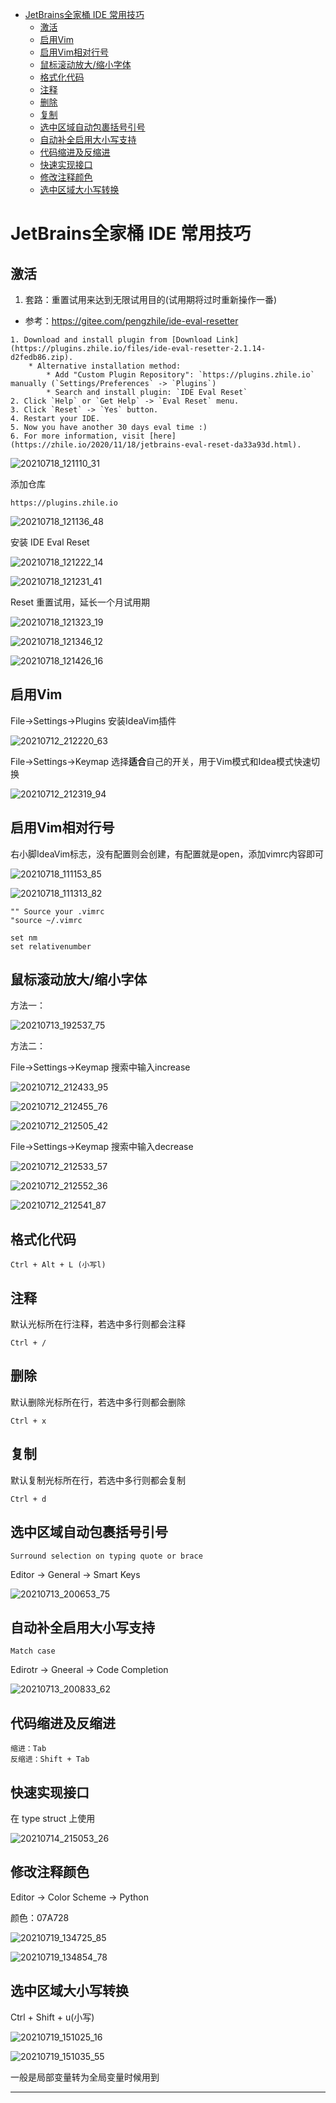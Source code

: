 <!-- MDTOC maxdepth:6 firsth1:1 numbering:0 flatten:0 bullets:1 updateOnSave:1 -->

- [JetBrains全家桶 IDE 常用技巧](#jetbrains全家桶-ide-常用技巧)   
   - [激活](#激活)   
   - [启用Vim](#启用vim)   
   - [启用Vim相对行号](#启用vim相对行号)   
   - [鼠标滚动放大/缩小字体](#鼠标滚动放大缩小字体)   
   - [格式化代码](#格式化代码)   
   - [注释](#注释)   
   - [删除](#删除)   
   - [复制](#复制)   
   - [选中区域自动包裹括号引号](#选中区域自动包裹括号引号)   
   - [自动补全启用大小写支持](#自动补全启用大小写支持)   
   - [代码缩进及反缩进](#代码缩进及反缩进)   
   - [快速实现接口](#快速实现接口)   
   - [修改注释颜色](#修改注释颜色)   
   - [选中区域大小写转换](#选中区域大小写转换)   

<!-- /MDTOC -->
# JetBrains全家桶 IDE 常用技巧

## 激活

1. 套路：重置试用来达到无限试用目的(试用期将过时重新操作一番)

* 参考：<https://gitee.com/pengzhile/ide-eval-resetter>

```
1. Download and install plugin from [Download Link](https://plugins.zhile.io/files/ide-eval-resetter-2.1.14-d2fedb86.zip).
    * Alternative installation method:
        * Add "Custom Plugin Repository": `https://plugins.zhile.io` manually (`Settings/Preferences` -> `Plugins`)
        * Search and install plugin: `IDE Eval Reset`
2. Click `Help` or `Get Help` -> `Eval Reset` menu.
3. Click `Reset` -> `Yes` button.
4. Restart your IDE.
5. Now you have another 30 days eval time :)
6. For more information, visit [here](https://zhile.io/2020/11/18/jetbrains-eval-reset-da33a93d.html).
```


![20210718_121110_31](image/20210718_121110_31.png)

添加仓库


```
https://plugins.zhile.io
```

![20210718_121136_48](image/20210718_121136_48.png)

安装 IDE Eval Reset

![20210718_121222_14](image/20210718_121222_14.png)

![20210718_121231_41](image/20210718_121231_41.png)

Reset 重置试用，延长一个月试用期

![20210718_121323_19](image/20210718_121323_19.png)

![20210718_121346_12](image/20210718_121346_12.png)


![20210718_121426_16](image/20210718_121426_16.png)

## 启用Vim

File->Settings->Plugins 安装IdeaVim插件

![20210712_212220_63](image/20210712_212220_63.png)

File->Settings->Keymap 选择**适合**自己的开关，用于Vim模式和Idea模式快速切换


![20210712_212319_94](image/20210712_212319_94.png)

## 启用Vim相对行号

右小脚IdeaVim标志，没有配置则会创建，有配置就是open，添加vimrc内容即可

![20210718_111153_85](image/20210718_111153_85.png)

![20210718_111313_82](image/20210718_111313_82.png)


```
"" Source your .vimrc
"source ~/.vimrc

set nm
set relativenumber
```


## 鼠标滚动放大/缩小字体

方法一：

![20210713_192537_75](image/20210713_192537_75.png)

方法二：

File->Settings->Keymap 搜索中输入increase

![20210712_212433_95](image/20210712_212433_95.png)

![20210712_212455_76](image/20210712_212455_76.png)

![20210712_212505_42](image/20210712_212505_42.png)

File->Settings->Keymap 搜索中输入decrease

![20210712_212533_57](image/20210712_212533_57.png)

![20210712_212552_36](image/20210712_212552_36.png)

![20210712_212541_87](image/20210712_212541_87.png)

## 格式化代码

```
Ctrl + Alt + L (小写l)
```

## 注释

默认光标所在行注释，若选中多行则都会注释

```
Ctrl + /
```

## 删除

默认删除光标所在行，若选中多行则都会删除

```
Ctrl + x
```

## 复制

默认复制光标所在行，若选中多行则都会复制

```
Ctrl + d
```

## 选中区域自动包裹括号引号

```
Surround selection on typing quote or brace
```

Editor -> General -> Smart Keys

![20210713_200653_75](image/20210713_200653_75.png)


## 自动补全启用大小写支持

```
Match case
```

Edirotr -> Gneeral -> Code Completion

![20210713_200833_62](image/20210713_200833_62.png)


## 代码缩进及反缩进

```
缩进：Tab
反缩进：Shift + Tab
```

## 快速实现接口

在 type struct 上使用

![20210714_215053_26](image/20210714_215053_26.png)


## 修改注释颜色

Editor -> Color Scheme -> Python

颜色：07A728

![20210719_134725_85](image/20210719_134725_85.png)

![20210719_134854_78](image/20210719_134854_78.png)


## 选中区域大小写转换

Ctrl + Shift + u(小写)

![20210719_151025_16](image/20210719_151025_16.png)

![20210719_151035_55](image/20210719_151035_55.png)

一般是局部变量转为全局变量时候用到


---
